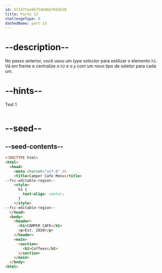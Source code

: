 ```yaml
---
id: 5f3477ae9675db8bb7655b30
title: Parte 13
challengeType: 0
dashedName: part-13
---
```


# --description--

No passo anterior, você usou um <dfn> type selector </dfn> para estilizar o elemento `h1`. Vá em frente e centralize o `h2` e o `p` com um novo tipo de seletor para cada um. 

# --hints--

Test 1

```js

```

# --seed--

## --seed-contents--

```html
<!DOCTYPE html>
<html>
  <head>
    <meta charset="utf-8" />
    <title>Camper Cafe Menu</title>
--fcc-editable-region--
    <style>
      h1 {
        text-align: center;
      }
    </style>
--fcc-editable-region--
  </head>
  <body>
    <header>
      <h1>CAMPER CAFE</h1>
      <p>Est. 2020</p>
    </header>
    <main>
      <section>
        <h2>Coffees</h2>
      </section>
    </main>
  </body>
<html>
```

